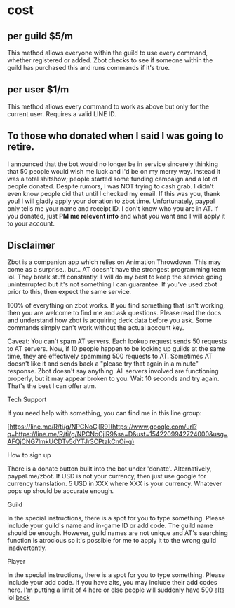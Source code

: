 # cost
## per guild $5/m
This method allows everyone within the guild to use every command, whether registered or added. Zbot checks to see if someone within the guild has purchased this and runs commands if it's true.

## per user $1/m
This method allows every command to work as above but only for the current user. Requires a valid LINE ID.

## To those who donated when I said I was going to retire.

I announced that the bot would no longer be in service sincerely thinking that 50 people would wish me luck and I'd be on my merry way. Instead it was a total shitshow; people started some funding campaign and a lot of people donated. Despite rumors, I was NOT trying to cash grab. I didn't even know people did that until I checked my email. If this was you, thank you! I will gladly apply your donation to zbot time. Unfortunately, paypal only tells me your name and receipt ID. I don't know who you are in AT. If you donated, just **PM me relevent info** and what you want and I will apply it to your account.

##   Disclaimer

Zbot is a companion app which relies on Animation Throwdown. This may come as a surprise.. but.. AT doesn't have the strongest programming team lol. They break stuff constantly! I will do my best to keep the service going uninterrupted but it's not something I can guarantee. If you've used zbot prior to this, then expect the same service.

100% of everything on zbot works. If you find something that isn't working, then you are welcome to find me and ask questions. Please read the docs and understand how zbot is acquiring deck data before you ask. Some commands simply can't work without the actual account key.

Caveat: You can't spam AT servers. Each lookup request sends 50 requests to AT servers. Now, if 10 people happen to be looking up guilds at the same time, they are effectively spamming 500 requests to AT. Sometimes AT doesn't like it and sends back a "please try that again in a minute" response. Zbot doesn't say anything. All servers involved are functioning properly, but it may appear broken to you. Wait 10 seconds and try again. That's the best I can offer atm.
  
Tech Support

If you need help with something, you can find me in this line group:

[https://line.me/R/ti/g/NPCNoCjlR9](https://www.google.com/url?q=https://line.me/R/ti/g/NPCNoCjlR9&sa=D&ust=1542209942724000&usg=AFQjCNG7lmkUCDTv5dYTJr3CPtakCnOi-g)

How to sign up

There is a donate button built into the bot under 'donate'. Alternatively, paypal.me/zbot. If USD is not your currency, then just use google for currency translation. 5 USD in XXX where XXX is your currency. Whatever pops up should be accurate enough.

Guild

In the special instructions, there is a spot for you to type something. Please include your guild's name and in-game ID or add code. The guild name should be enough. However, guild names are not unique and AT's searching function is atrocious so it's possible for me to apply it to the wrong guild inadvertently.

Player

In the special instructions, there is a spot for you to type something. Please include your add code. If you have alts, you may include their add codes here. I'm putting a limit of 4 here or else people will suddenly have 500 alts lol
[back](index)
<!--stackedit_data:
eyJoaXN0b3J5IjpbMjA0NzM0OTAwNiw3MzA5OTgxMTZdfQ==
-->